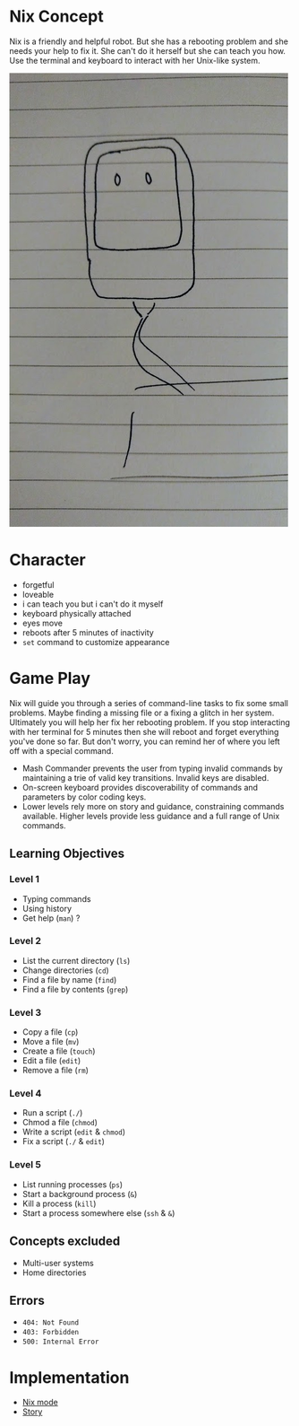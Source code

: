 # Nix Concept

Nix is a friendly and helpful robot.  But she has a rebooting problem and she needs your help to fix it.  She can't do it herself but she can teach you how.  Use the terminal and keyboard to interact with her Unix-like system.

![nix drawing](nix-drawing.jpg)

# Character

* forgetful
* loveable
* i can teach you but i can't do it myself
* keyboard physically attached
* eyes move
* reboots after 5 minutes of inactivity
* `set` command to customize appearance

# Game Play

Nix will guide you through a series of command-line tasks to fix some small problems.  Maybe finding a missing file or a fixing a glitch in her system.  Ultimately you will help her fix her rebooting problem.  If you stop interacting with her terminal for 5 minutes then she will reboot and forget everything you've done so far.  But don't worry, you can remind her of where you left off with a special command.

* Mash Commander prevents the user from typing invalid commands by maintaining a trie of valid key transitions. Invalid keys are disabled. 
* On-screen keyboard provides discoverability of commands and parameters by color coding keys.  
* Lower levels rely more on story and guidance, constraining commands available. Higher levels provide less guidance and a full range of Unix commands. 

## Learning Objectives

### Level 1

* Typing commands
* Using history
* Get help (`man`) ?

### Level 2

* List the current directory (`ls`)
* Change directories (`cd`)
* Find a file by name (`find`)
* Find a file by contents (`grep`)

### Level 3

* Copy a file (`cp`)
* Move a file (`mv`)
* Create a file (`touch`)
* Edit a file (`edit`)
* Remove a file (`rm`)

### Level 4

* Run a script (`./`)
* Chmod a file (`chmod`)
* Write a script (`edit` & `chmod`)
* Fix a script (`./` & `edit`)

### Level 5

* List running processes (`ps`)
* Start a background process (`&`)
* Kill a process (`kill`)
* Start a process somewhere else (`ssh` & `&`)

## Concepts excluded

* Multi-user systems
* Home directories

## Errors

* `404: Not Found`
* `403: Forbidden`
* `500: Internal Error`

# Implementation

* [Nix mode](https://github.com/josephburnett/mash-commander/tree/master/src/mash_commander/nix)
* [Story](https://github.com/josephburnett/mash-commander/blob/master/src/mash_commander/nix/story.cljc)
